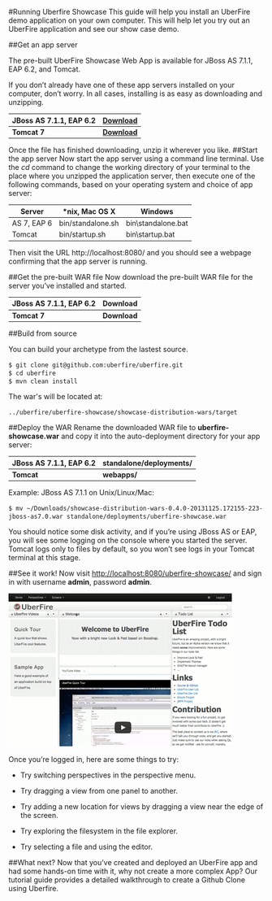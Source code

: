 #Running Uberfire Showcase
This guide will help you install an UberFire demo application on your own computer. This will help let you try out an UberFire application and see our show case demo.

##Get an app server

The pre-built UberFire Showcase Web App is available for JBoss AS 7.1.1, EAP 6.2, and Tomcat.

If you don’t already have one of these app servers installed on your computer, don’t worry. In all cases, installing is as easy as downloading and unzipping.

| JBoss AS 7.1.1, EAP 6.2 | [Download](http://jbossas.jboss.org/downloads)|
| -- | -- |
| **Tomcat 7** | **[Download](http://tomcat.apache.org/download-70.cgi)** |


Once the file has finished downloading, unzip it wherever you like.
##Start the app server
Now start the app server using a command line terminal. Use the *cd* command to change the working directory of your terminal to the place where you unzipped the application server, then execute one of the following commands, based on your operating system and choice of app server:

|Server|	*nix, Mac OS X|	Windows|
| -- | -- | -- |
| AS 7, EAP 6 |bin/standalone.sh| bin\standalone.bat|
| Tomcat | bin/startup.sh | bin\startup.bat|

Then visit the URL http://localhost:8080/ and you should see a webpage confirming that the app server is running.

##Get the pre-built WAR file
Now download the pre-built WAR file for the server you’ve installed and started.


| JBoss AS 7.1.1, EAP 6.2 | Download |
| -- | -- |
| **Tomcat 7** | **Download** |

##Build from source

You can build your archetype from the lastest source.
```
$ git clone git@github.com:uberfire/uberfire.git
$ cd uberfire
$ mvn clean install
```
The war's will be located at:
```
../uberfire/uberfire-showcase/showcase-distribution-wars/target
```

##Deploy the WAR
Rename the downloaded WAR file to **uberfire-showcase.war** and copy it into the auto-deployment directory for your app server:

| JBoss AS 7.1.1, EAP 6.2 | standalone/deployments/|
| -- | -- |
| **Tomcat** |**webapps/** |

Example: JBoss AS 7.1.1 on Unix/Linux/Mac:
```
$ mv ~/Downloads/showcase-distribution-wars-0.4.0-20131125.172155-223-jboss-as7.0.war standalone/deployments/uberfire-showcase.war
```

You should notice some disk activity, and if you’re using JBoss AS or EAP, you will see some logging on the console where you started the server. Tomcat logs only to files by default, so you won’t see logs in your Tomcat terminal at this stage.

##See it work!
Now visit [http://localhost:8080/uberfire-showcase/](http://localhost:8080/uberfire-showcase/) and sign in with username **admin**, password **admin**.

![dnd](drag-views.gif)

Once you’re logged in, here are some things to try:

* Try switching perspectives in the perspective menu.

* Try dragging a view from one panel to another.

* Try adding a new location for views by dragging a view near the edge of the screen.

* Try exploring the filesystem in the file explorer.

* Try selecting a file and using the editor.


##What next?
Now that you’ve created and deployed an UberFire app and had some hands-on time with it, why not create a more complex App? Our tutorial guide provides a detailed walkthrough to create a Github Clone using Uberfire.





